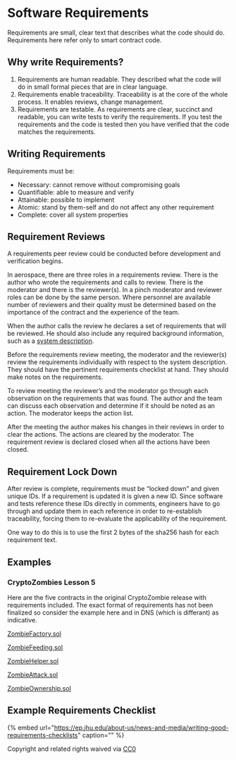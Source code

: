 # Software Requirements

Requirements are small, clear text that describes what the code should do. Requirements here refer only to smart contract code.

## Why write Requirements?

1. Requirements are human readable. They described what the code will do in small formal pieces that are in clear language.
2. Requirements enable traceability. Traceability is at the core of the whole process. It enables reviews, change management.
3. Requirements are testable.  As requirements are clear, succinct and readable, you can write tests to verify the requirements. If you test the requirements and the code is tested then you have verified that the code matches the requirements.

## Writing Requirements

Requirements must be:

* Necessary: cannot remove without compromising goals
* Quantifiable: able to measure and verify
* Attainable: possible to implement
* Atomic: stand by them-self and do not affect any other requirement
* Complete: cover all system properties

## Requirement Reviews

A requirements peer review could be conducted before development and verification begins.

In aerospace, there are three roles in a requirements review. There is the author who wrote the requirements and calls to review. There is the moderator and there is the reviewer\(s\). In a pinch moderator and reviewer roles can be done by the same person. Where personnel are available number of reviewers and their quality must be determined based on the importance of the contract and the experience of the team.

When the author calls the review he declares a set of requirements that will be reviewed. He should also include any required background information, such as a [system description](https://drive.google.com/open?id=19iwgv3oZeB0FYL5VRZvVq9i_PIffnZc0NGEFDV3w1v4).

Before the requirements review meeting, the moderator and the reviewer\(s\) review the requirements individually with respect to the system description. They should have the pertinent requirements checklist at hand. They should make notes on the requirements.

To review meeting the reviewer’s and the moderator go through each observation on the requirements that was found. The author and the team can discuss each observation and determine if it should be noted as an action. The moderator keeps the action list.

After the meeting the author makes his changes in their reviews in order to clear the actions. The actions are cleared by the moderator. The requirement review is declared closed when all the actions have been closed.

## **Requirement Lock Down**

After review is complete, requirements must be “locked down” and given unique IDs. If a requirement is updated it is given a new ID. Since software and tests reference these IDs directly in comments, engineers have to go through and update them in each reference in order to re-establish traceability, forcing them to re-evaluate the applicability of the requirement.

One way to do this is to use the first 2 bytes of the sha256 hash for each requirement text.

## Examples

### CryptoZombies Lesson 5

Here are the five contracts in the original CryptoZombie release with requirements included. The exact format of requirements has not been finalized so consider the example here and in DNS \(which is differant\) as indicative.

[ZombieFactory.sol](https://github.com/SecurEth/CryptoZombiesT2/blob/master/Lesson5/contracts/ZombieFactory.sol)

[ZombieFeeding.sol](https://github.com/SecurEth/CryptoZombiesT2/blob/master/Lesson5/contracts/ZombieFeeding.sol)

[ZombieHelper.sol](https://github.com/SecurEth/CryptoZombiesT2/blob/master/Lesson5/contracts/ZombieHelper.sol)

[ZombieAttack.sol](https://github.com/SecurEth/CryptoZombiesT2/blob/master/Lesson5/contracts/ZombieAttack.sol)

[ZombieOwnership.sol](https://github.com/SecurEth/CryptoZombiesT2/blob/master/Lesson5/contracts/ZombieOwnership.sol)

## Example Requirements Checklist

{% embed url="https://ep.jhu.edu/about-us/news-and-media/writing-good-requirements-checklists" caption="" %}

Copyright and related rights waived via [CC0](https://creativecommons.org/publicdomain/zero/1.0/)

